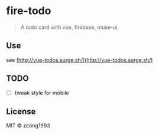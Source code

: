 # fire-todo

> A todo card with vue, firebase, muse-ui.

## Use

see [http://vue-todos.surge.sh/](http://vue-todos.surge.sh/)

## TODO

- [ ] tweak style for mobile

## License

MIT &copy; zcong1993
